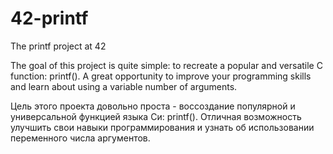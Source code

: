 # 42-printf
The printf project at 42

The goal of this project is quite simple: to recreate a popular and versatile C function: printf(). A great opportunity to improve your programming skills and learn about using a variable number of arguments.

Цель этого проекта довольно проста - воссоздание популярной и универсальной функцией языка Си: printf().
Отличная возможность улучшить свои навыки программирования и узнать об использовании переменного числа аргументов.
